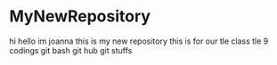 # MyNewRepository
hi
hello
im joanna
this is my new repository
this is for our tle class
tle 9
codings
git bash
git hub
git stuffs

